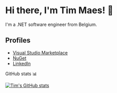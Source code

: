 # Hi there, I'm Tim Maes! :wave:

I'm a .NET software engineer from Belgium.

## Profiles

- [Visual Studio Marketplace](https://marketplace.visualstudio.com/Publishers/TimMaes)
- [NuGet](https://www.nuget.org/profiles/Tim-Maes)
- [LinkedIn](https://www.linkedin.com/in/tim-maes-93a82112a/)

GitHub stats 📊

[![Tim's GitHub stats](https://github-readme-stats.vercel.app/api?username=Tim-Maes&show_icons=true)](https://github.com/anuraghazra/github-readme-stats)
